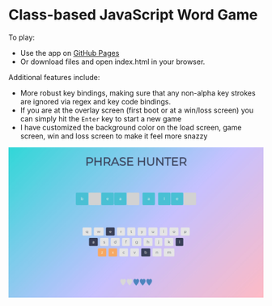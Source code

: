 # Class-based JavaScript Word Game

To play: 
- Use the app on [GitHub Pages](https://xyeres.github.io/oop-game-v2/)
- Or download files and open index.html in your browser.


Additional features include: 
- More robust key bindings, making sure that any non-alpha key strokes are ignored via regex and key code bindings.
- If you are at the overlay screen (first boot or at a win/loss screen) you can simply hit the `Enter` key to start a new game
- I have customized the background color on the load screen, game screen, win and loss screen to make it feel more snazzy

![](./ph-screenshot.jpg)

